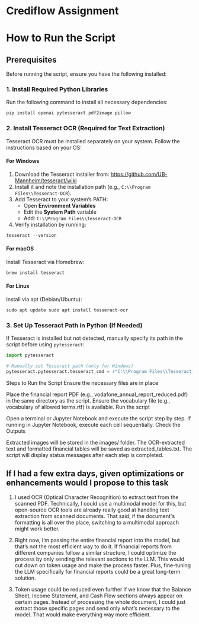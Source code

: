 # Crediflow Assignment 

# How to Run the Script

## Prerequisites
Before running the script, ensure you have the following installed:

### 1. Install Required Python Libraries
Run the following command to install all necessary dependencies:
```python
pip install openai pytesseract pdf2image pillow
```



### 2. Install Tesseract OCR (Required for Text Extraction)
Tesseract OCR must be installed separately on your system. Follow the instructions based on your OS:

#### For Windows
1. Download the Tesseract installer from:
   https://github.com/UB-Mannheim/tesseract/wiki  
2. Install it and note the installation path (e.g., `C:\\Program Files\\Tesseract-OCR`).
3. Add Tesseract to your system’s PATH:
   - Open **Environment Variables**
   - Edit the **System Path** variable
   - Add: `C:\\Program Files\\Tesseract-OCR`
4. Verify installation by running:

```python
tesseract --version
```
#### For macOS
Install Tesseract via Homebrew:

```python
brew install tesseract
```
#### For Linux
Install via apt (Debian/Ubuntu):

```python
sudo apt update sudo apt install tesseract-ocr
```
### 3. Set Up Tesseract Path in Python (If Needed)
If Tesseract is installed but not detected, manually specify its path in the script before using `pytesseract`:

```python
import pytesseract

# Manually set Tesseract path (only for Windows)
pytesseract.pytesseract.tesseract_cmd = r"C:\\Program Files\\Tesseract-OCR\\tesseract.exe"
```

Steps to Run the Script
Ensure the necessary files are in place

Place the financial report PDF (e.g., vodafone_annual_report_reduced.pdf) in the same directory as the script.
Ensure the vocabulary file (e.g., vocabulary of allowed terms.rtf) is available.
Run the script

Open a terminal or Jupyter Notebook and execute the script step by step.
If running in Jupyter Notebook, execute each cell sequentially.
Check the Outputs

Extracted images will be stored in the images/ folder.
The OCR-extracted text and formatted financial tables will be saved as extracted_tables.txt.
The script will display status messages after each step is completed.




## If I had a few extra days, given optimizations or enhancements would I propose to this task

1. I used OCR (Optical Character Recognition) to extract text from the scanned PDF. Technically, I could use a multimodal model for this, but open-source OCR tools are already really good at handling text extraction from scanned documents. That said, if the document's formatting is all over the place, switching to a multimodal approach might work better.

2. Right now, I’m passing the entire financial report into the model, but that’s not the most efficient way to do it. If financial reports from different companies follow a similar structure, I could optimize the process by only sending the relevant sections to the LLM. This would cut down on token usage and make the process faster. Plus, fine-tuning the LLM specifically for financial reports could be a great long-term solution.

3. Token usage could be reduced even further if we know that the Balance Sheet, Income Statement, and Cash Flow sections always appear on certain pages. Instead of processing the whole document, I could just extract those specific pages and send only what’s necessary to the model. That would make everything way more efficient.